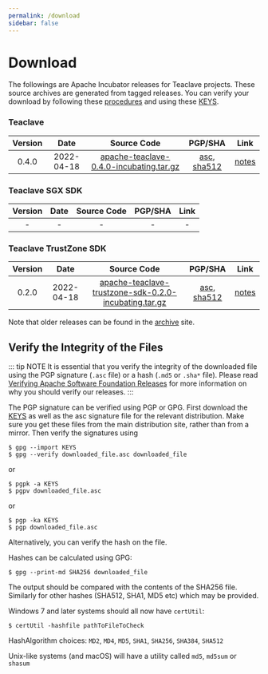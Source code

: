 ```yaml
---
permalink: /download
sidebar: false
---
```

# Download

The followings are Apache Incubator releases for Teaclave projects.
These source archives are generated from tagged releases. You can verify your
download by following these
[procedures](https://www.apache.org/info/verification.html) and using these
[KEYS](https://downloads.apache.org/incubator/teaclave/KEYS).

### Teaclave

| Version | Date | Source Code               | PGP/SHA | Link |
|:-------:|:------------:|:-------------------------:|:-------:|:-------------:|
| 0.4.0   | 2022-04-18   | [apache-teaclave-0.4.0-incubating.tar.gz](https://www.apache.org/dyn/closer.lua/incubator/teaclave/0.4.0/apache-teaclave-0.4.0-incubating.tar.gz)| [asc](https://downloads.apache.org/incubator/teaclave/0.4.0/apache-teaclave-0.4.0-incubating.tar.gz.asc), [sha512](https://downloads.apache.org/incubator/teaclave/0.4.0/apache-teaclave-0.4.0-incubating.tar.gz.sha512) | [notes](https://github.com/apache/incubator-teaclave/releases/tag/v0.4.0) |

### Teaclave SGX SDK

| Version | Date | Source Code               | PGP/SHA | Link |
|:-------:|:------------:|:-------------------------:|:----:|:-------:|
| - | - | - | - | - |

### Teaclave TrustZone SDK

| Version | Date | Source Code               | PGP/SHA | Link |
|:-------:|:------------:|:-------------------------:|:----:|:-------:|
| 0.2.0   | 2022-04-18   | [apache-teaclave-trustzone-sdk-0.2.0-incubating.tar.gz](https://www.apache.org/dyn/closer.lua/incubator/teaclave/trustzone-sdk-0.2.0/apache-teaclave-trustzone-sdk-0.2.0-incubating.tar.gz)| [asc](https://downloads.apache.org/incubator/teaclave/trustzone-sdk-0.2.0/apache-teaclave-trustzone-sdk-0.2.0-incubating.tar.gz.asc), [sha512](https://downloads.apache.org/incubator/teaclave/trustzone-sdk-0.2.0/apache-teaclave-trustzone-sdk-0.2.0-incubating.tar.gz.sha512) | [notes](https://github.com/apache/incubator-teaclave-trustzone-sdk/releases/tag/v0.2.0) |


Note that older releases can be found in the [archive](https://archive.apache.org/dist/incubator/teaclave/) site.

## Verify the Integrity of the Files

::: tip NOTE
It is essential that you verify the integrity of the downloaded file using the
PGP signature (`.asc` file) or a hash (`.md5` or `.sha*` file). Please read
[Verifying Apache Software Foundation Releases](https://www.apache.org/info/verification.html)
for more information on why you should verify our releases.
:::

The PGP signature can be verified using PGP or GPG. First download the
[KEYS](https://downloads.apache.org/incubator/teaclave/KEYS) as
well as the asc signature file for the relevant distribution. Make sure you get
these files from the main distribution site, rather than from a mirror. Then
verify the signatures using

```
$ gpg --import KEYS
$ gpg --verify downloaded_file.asc downloaded_file
```
or
```
$ pgpk -a KEYS
$ pgpv downloaded_file.asc
```
or
```
$ pgp -ka KEYS
$ pgp downloaded_file.asc
```
Alternatively, you can verify the hash on the file.

Hashes can be calculated using GPG:

```
$ gpg --print-md SHA256 downloaded_file
```

The output should be compared with the contents of the SHA256 file. Similarly
for other hashes (SHA512, SHA1, MD5 etc) which may be provided.

Windows 7 and later systems should all now have `certUtil`:

```
$ certUtil -hashfile pathToFileToCheck
```

HashAlgorithm choices: `MD2`, `MD4`, `MD5`, `SHA1`, `SHA256`, `SHA384`, `SHA512`

Unix-like systems (and macOS) will have a utility called `md5`, `md5sum` or `shasum`
